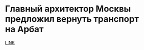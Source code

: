 # Главный архитектор Москвы предложил вернуть транспорт на Арбат



[LINK](https://varlamov.ru/3059744.html)
